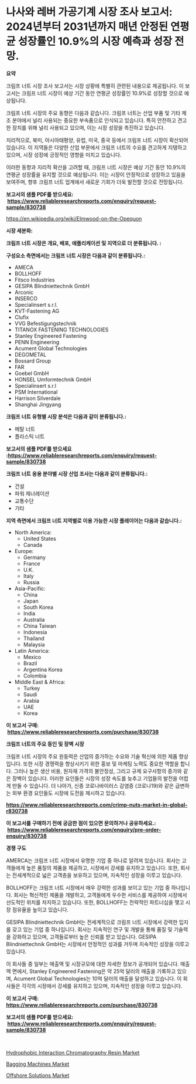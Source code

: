 <p><h1>나사와 레버 가공기계 시장 조사 보고서: 2024년부터 2031년까지 매년 안정된 연평균 성장률인 10.9%의 시장 예측과 성장 전망.</h1></p><p><strong>요약</strong></p>
<p><p>크림프 너트 시장 조사 보고서는 시장 상황에 특별히 관련된 내용으로 제공됩니다. 이 보고서는 크림프 너트 시장이 예상 기간 동안 연평균 성장률인 10.9%로 성장할 것으로 예상됩니다.</p><p>크림프 너트 시장의 주요 동향은 다음과 같습니다. 크림프 너트는 산업 부품 및 기타 제조 분야에서 널리 사용되는 중요한 부속품으로 인식되고 있습니다. 특히 안전하고 견고한 장치를 위해 널리 사용되고 있으며, 이는 시장 성장을 촉진하고 있습니다.</p><p>지리적으로, 북미, 아시아태평양, 유럽, 미국, 중국 등에서 크림프 너트 시장이 확산되어 있습니다. 이 지역들은 다양한 산업 부문에서 크림프 너트의 수요를 견고하게 지탱하고 있으며, 시장 성장에 긍정적인 영향을 미치고 있습니다.</p><p>이러한 동향과 지리적 확산을 고려할 때, 크림프 너트 시장은 예상 기간 동안 10.9%의 연평균 성장률을 유지할 것으로 예상됩니다. 이는 시장이 안정적으로 성장하고 있음을 보여주며, 향후 크림프 너트 업계에서 새로운 기회가 더욱 발전할 것으로 전망됩니다.</p></p>
<p><strong>보고서의 샘플 PDF를 받으세요: &nbsp;<a href="https://www.reliableresearchreports.com/enquiry/request-sample/830738">https://www.reliableresearchreports.com/enquiry/request-sample/830738</a></strong></p>
<p><a href="https://en.wikipedia.org/wiki/Elmwood-on-the-Opequon">https://en.wikipedia.org/wiki/Elmwood-on-the-Opequon</a></p>
<p><strong>시장 세분화:</strong></p>
<p><strong> 크림프 너트 시장은 개요, 배포, 애플리케이션 및 지역으로 더 분류됩니다. :</strong></p>
<p><strong>구성요소 측면에서는 크림프 너트 시장은 다음과 같이 분류됩니다.:</strong></p>
<p><ul><li>AMECA</li><li>BOLLHOFF</li><li>Fitsco Industries</li><li>GESIPA Blindniettechnik GmbH</li><li>Arconic</li><li>INSERCO</li><li>Specialinsert s.r.l.</li><li>KVT-Fastening AG</li><li>Clufix</li><li>VVG Befestigungstechnik</li><li>TITANOX FASTENING TECHNOLOGIES</li><li>Stanley Engineered Fastening</li><li>PENN Engineering</li><li>Acument Global Technologies</li><li>DEGOMETAL</li><li>Bossard Group</li><li>FAR</li><li>Goebel GmbH</li><li>HONSEL Umformtechnik GmbH</li><li>Specialinsert s.r.l</li><li>PSM International</li><li>Harrison Silverdale</li><li>Shanghai Jingyang</li></ul></p>
<p><strong> 크림프 너트 유형별 시장 분석은 다음과 같이 분류됩니다.:</strong></p>
<p><ul><li>메탈 너트</li><li>플라스틱 너트</li></ul></p>
<p><strong>보고서의 샘플 PDF를 받으세요 :<a href="https://www.reliableresearchreports.com/enquiry/request-sample/830738">https://www.reliableresearchreports.com/enquiry/request-sample/830738</a></strong></p>
<p><strong> 크림프 너트 응용 분야별 시장 산업 조사는 다음과 같이 분류됩니다.:</strong></p>
<p><ul><li>건설</li><li>파워 제너레이션</li><li>교통수단</li><li>기타</li></ul></p>
<p><strong>지역 측면에서 크림프 너트 지역별로 이용 가능한 시장 플레이어는 다음과 같습니다.:</strong></p>
<p><ul>
    <li>
        North America:
        <ul>
            <li>United States</li>
            <li>Canada</li>
        </ul>
    </li>
    <li>
        Europe:
        <ul>
            <li>Germany</li>
            <li>France</li>
            <li>U.K.</li>
            <li>Italy</li>
            <li>Russia</li>
        </ul>
    </li>
    <li>
        Asia-Pacific:
        <ul>
            <li>China</li>
            <li>Japan</li>
            <li>South Korea</li>
            <li>India</li>
            <li>Australia</li>
            <li>China Taiwan</li>
            <li>Indonesia</li>
            <li>Thailand</li>
            <li>Malaysia</li>
        </ul>
    </li>
    <li>
        Latin America:
        <ul>
            <li>Mexico</li>
            <li>Brazil</li>
            <li>Argentina Korea</li>
            <li>Colombia</li>
        </ul>
    </li>
    <li>
        Middle East & Africa:
        <ul>
            <li>Turkey</li>
            <li>Saudi</li>
            <li>Arabia</li>
            <li>UAE</li>
            <li>Korea</li>
        </ul>
    </li>
    </ul></p>
<p><strong>이 보고서 구매: &nbsp;<a href="https://www.reliableresearchreports.com/purchase/830738">https://www.reliableresearchreports.com/purchase/830738</a></strong></p>
<p><strong>크림프 너트의 주요 동인 및 장벽 시장</strong></p>
<p><p>크림프 너트 시장의 주요 원동력은 산업의 증가하는 수요와 기술 혁신에 의한 제품 향상입니다. 또한 시장 경쟁력을 향상시키기 위한 홍보 및 마케팅 노력도 중요한 역할을 합니다. 그러나 높은 생산 비용, 원자재 가격의 불안정성, 그리고 규제 요구사항의 증가와 같은 장벽이 있습니다. 이러한 요인들은 시장의 성장 속도를 늦추고 기업들의 발전을 어렵게 만들 수 있습니다. 더 나아가, 신종 코로나바이러스 감염증 (코로나19)와 같은 급변하는 외부 환경 요인들도 시장에 도전을 제시하고 있습니다.</p></p>
<p><strong><a href="https://www.reliableresearchreports.com/crimp-nuts-market-in-global-r830738">https://www.reliableresearchreports.com/crimp-nuts-market-in-global-r830738</a></strong></p>
<p><strong>이 보고서를 구매하기 전에 궁금한 점이 있으면 문의하거나 공유하세요.: &nbsp;<a href="https://www.reliableresearchreports.com/enquiry/pre-order-enquiry/830738">https://www.reliableresearchreports.com/enquiry/pre-order-enquiry/830738</a></strong></p>
<p><strong>경쟁 구도</strong></p>
<p><p>AMERCA는 크림프 너트 시장에서 유명한 기업 중 하나로 알려져 있습니다. 회사는 고객들에게 높은 품질의 제품을 제공하고, 시장에서 강세를 유지하고 있습니다. 또한, 회사는 전세계적으로 넓은 고객층을 보유하고 있으며, 지속적인 성장을 이루고 있습니다.</p><p>BOLLHOFF는 크림프 너트 시장에서 매우 강력한 성과를 보이고 있는 기업 중 하나입니다. 회사는 혁신적인 제품을 개발하고, 고객들에게 우수한 서비스를 제공하여 시장에서 선도적인 위치를 차지하고 있습니다. 또한, BOLLHOFF는 전략적인 파트너십을 맺고 시장 점유율을 높이고 있습니다.</p><p>GESIPA Blindniettechnik GmbH는 전세계적으로 크림프 너트 시장에서 강력한 입지를 갖고 있는 기업 중 하나입니다. 회사는 지속적인 연구 및 개발을 통해 품질 및 기술력을 강화하고 있으며, 고객들로부터 높은 신뢰를 받고 있습니다. GESIPA Blindniettechnik GmbH는 시장에서 안정적인 성과를 거두며 지속적인 성장을 이루고 있습니다.</p><p>이 회사들 중 일부는 매출액 및 시장규모에 대한 자세한 정보가 공개되어 있습니다. 매출액 면에서, Stanley Engineered Fastening은 약 25억 달러의 매출을 기록하고 있으며, Acument Global Technologies는 10억 달러의 매출을 달성하고 있습니다. 이 회사들은 각각의 시장에서 강세를 유지하고 있으며, 지속적인 성장을 이루고 있습니다.</p></p>
<p><strong>이 보고서 구매: &nbsp; <a href="https://www.reliableresearchreports.com/purchase/830738">https://www.reliableresearchreports.com/purchase/830738</a></strong></p>
<p><strong>보고서의 샘플 PDF를 받으세요: &nbsp;<a href="https://www.reliableresearchreports.com/enquiry/request-sample/830738">https://www.reliableresearchreports.com/enquiry/request-sample/830738</a></strong><strong></strong></p>
<p>&nbsp;</p>
<p><p><a href="https://github.com/mdmasty/Market-Research-Report-List-1/blob/main/hydrophobic-interaction-chromatography-resin-market.md">Hydrophobic Interaction Chromatography Resin Market</a></p><p><a href="https://github.com/baileope6754/Market-Research-Report-List-1/blob/main/bagging-machines-market.md">Bagging Machines Market</a></p><p><a href="https://issuu.com/reportprime-2/docs/offshore-solutions-market-size-2030.pptx">Offshore Solutions Market</a></p></p>